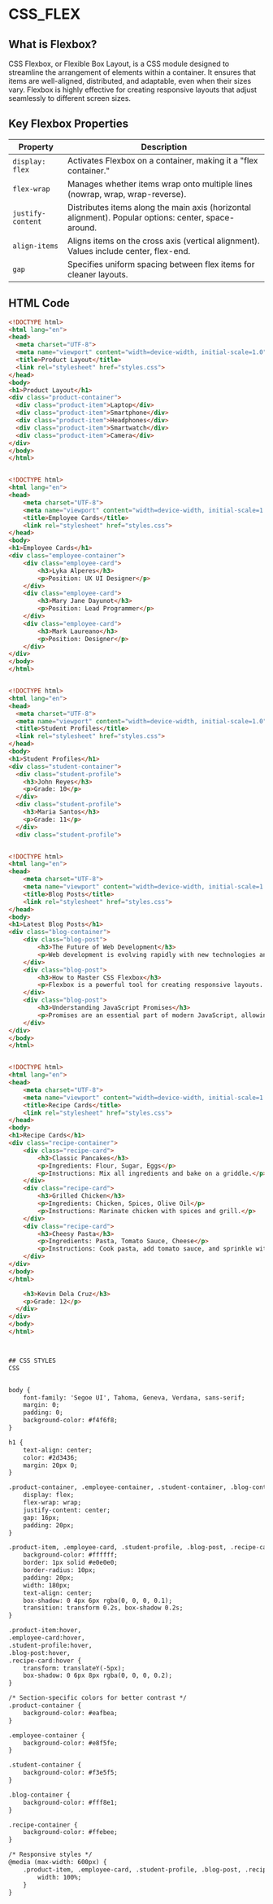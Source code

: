 # CSS_FLEX

## What is Flexbox?
CSS Flexbox, or Flexible Box Layout, is a CSS module designed to streamline the arrangement of elements within a container. It ensures that items are well-aligned, distributed, and adaptable, even when their sizes vary. Flexbox is highly effective for creating responsive layouts that adjust seamlessly to different screen sizes.

## Key Flexbox Properties

| Property         | Description                                                                                      |
|------------------|--------------------------------------------------------------------------------------------------|
| `display: flex`  | Activates Flexbox on a container, making it a "flex container."                                 |
| `flex-wrap`      | Manages whether items wrap onto multiple lines (nowrap, wrap, wrap-reverse).                |
| `justify-content`| Distributes items along the main axis (horizontal alignment). Popular options: center, space-around.|
| `align-items`    | Aligns items on the cross axis (vertical alignment). Values include center, flex-end.   |
| `gap`            | Specifies uniform spacing between flex items for cleaner layouts.                              |

## HTML Code 

```html
<!DOCTYPE html>
<html lang="en">
<head>
  <meta charset="UTF-8">
  <meta name="viewport" content="width=device-width, initial-scale=1.0">
  <title>Product Layout</title>
  <link rel="stylesheet" href="styles.css">
</head>
<body>
<h1>Product Layout</h1>
<div class="product-container">
  <div class="product-item">Laptop</div>
  <div class="product-item">Smartphone</div>
  <div class="product-item">Headphones</div>
  <div class="product-item">Smartwatch</div>
  <div class="product-item">Camera</div>
</div>
</body>
</html>


<!DOCTYPE html>
<html lang="en">
<head>
    <meta charset="UTF-8">
    <meta name="viewport" content="width=device-width, initial-scale=1.0">
    <title>Employee Cards</title>
    <link rel="stylesheet" href="styles.css">
</head>
<body>
<h1>Employee Cards</h1>
<div class="employee-container">
    <div class="employee-card">
        <h3>Lyka Alperes</h3>
        <p>Position: UX UI Designer</p>
    </div>
    <div class="employee-card">
        <h3>Mary Jane Dayunot</h3>
        <p>Position: Lead Programmer</p>
    </div>
    <div class="employee-card">
        <h3>Mark Laureano</h3>
        <p>Position: Designer</p>
    </div>
</div>
</body>
</html>


<!DOCTYPE html>
<html lang="en">
<head>
  <meta charset="UTF-8">
  <meta name="viewport" content="width=device-width, initial-scale=1.0">
  <title>Student Profiles</title>
  <link rel="stylesheet" href="styles.css">
</head>
<body>
<h1>Student Profiles</h1>
<div class="student-container">
  <div class="student-profile">
    <h3>John Reyes</h3>
    <p>Grade: 10</p>
  </div>
  <div class="student-profile">
    <h3>Maria Santos</h3>
    <p>Grade: 11</p>
  </div>
  <div class="student-profile">


<!DOCTYPE html>
<html lang="en">
<head>
    <meta charset="UTF-8">
    <meta name="viewport" content="width=device-width, initial-scale=1.0">
    <title>Blog Posts</title>
    <link rel="stylesheet" href="styles.css">
</head>
<body>
<h1>Latest Blog Posts</h1>
<div class="blog-container">
    <div class="blog-post">
        <h3>The Future of Web Development</h3>
        <p>Web development is evolving rapidly with new technologies and frameworks. In this post, we explore the trends that will shape the future, including Web3, AI integration, and the growing importance of performance optimization.</p>
    </div>
    <div class="blog-post">
        <h3>How to Master CSS Flexbox</h3>
        <p>Flexbox is a powerful tool for creating responsive layouts. In this tutorial, we cover everything from basic concepts to advanced use cases, ensuring you have a solid understanding of how to use Flexbox in your projects.</p>
    </div>
    <div class="blog-post">
        <h3>Understanding JavaScript Promises</h3>
        <p>Promises are an essential part of modern JavaScript, allowing asynchronous code to be handled more effectively. This article breaks down promises, explaining how they work and how to use them to avoid callback hell.</p>
    </div>
</div>
</body>
</html>


<!DOCTYPE html>
<html lang="en">
<head>
    <meta charset="UTF-8">
    <meta name="viewport" content="width=device-width, initial-scale=1.0">
    <title>Recipe Cards</title>
    <link rel="stylesheet" href="styles.css">
</head>
<body>
<h1>Recipe Cards</h1>
<div class="recipe-container">
    <div class="recipe-card">
        <h3>Classic Pancakes</h3>
        <p>Ingredients: Flour, Sugar, Eggs</p>
        <p>Instructions: Mix all ingredients and bake on a griddle.</p>
    </div>
    <div class="recipe-card">
        <h3>Grilled Chicken</h3>
        <p>Ingredients: Chicken, Spices, Olive Oil</p>
        <p>Instructions: Marinate chicken with spices and grill.</p>
    </div>
    <div class="recipe-card">
        <h3>Cheesy Pasta</h3>
        <p>Ingredients: Pasta, Tomato Sauce, Cheese</p>
        <p>Instructions: Cook pasta, add tomato sauce, and sprinkle with cheese.</p>
    </div>
</div>
</body>
</html>

    <h3>Kevin Dela Cruz</h3>
    <p>Grade: 12</p>
  </div>
</div>
</body>
</html>



## CSS STYLES
CSS


body {
    font-family: 'Segoe UI', Tahoma, Geneva, Verdana, sans-serif;
    margin: 0;
    padding: 0;
    background-color: #f4f6f8;
}

h1 {
    text-align: center;
    color: #2d3436;
    margin: 20px 0;
}

.product-container, .employee-container, .student-container, .blog-container, .recipe-container {
    display: flex;
    flex-wrap: wrap;
    justify-content: center;
    gap: 16px;
    padding: 20px;
}

.product-item, .employee-card, .student-profile, .blog-post, .recipe-card {
    background-color: #ffffff;
    border: 1px solid #e0e0e0;
    border-radius: 10px;
    padding: 20px;
    width: 180px;
    text-align: center;
    box-shadow: 0 4px 6px rgba(0, 0, 0, 0.1);
    transition: transform 0.2s, box-shadow 0.2s;
}

.product-item:hover, 
.employee-card:hover, 
.student-profile:hover, 
.blog-post:hover, 
.recipe-card:hover {
    transform: translateY(-5px);
    box-shadow: 0 6px 8px rgba(0, 0, 0, 0.2);
}

/* Section-specific colors for better contrast */
.product-container {
    background-color: #eafbea;
}

.employee-container {
    background-color: #e8f5fe;
}

.student-container {
    background-color: #f3e5f5;
}

.blog-container {
    background-color: #fff8e1;
}

.recipe-container {
    background-color: #ffebee;
}

/* Responsive styles */
@media (max-width: 600px) {
    .product-item, .employee-card, .student-profile, .blog-post, .recipe-card {
        width: 100%;
    }
}
